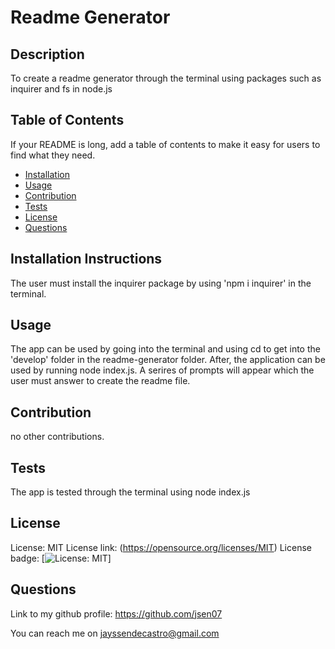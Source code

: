 # Readme Generator

## Description 
To create a readme generator through the terminal using packages such as inquirer and fs in node.js

## Table of Contents

If your README is long, add a table of contents to make it easy for users to find what they need.

- [Installation](#installation)
- [Usage](#usage)
- [Contribution](#contribution)
- [Tests](#tests)
- [License](#license)
- [Questions](#questions)

## Installation Instructions
The user must install the inquirer package by using 'npm i inquirer' in the terminal.

## Usage
The app can be used by going into the terminal and using cd to get into the 'develop' folder in the readme-generator folder. After, the application can be used by running  node index.js. A serires of prompts will appear which the user must answer to create the readme file.

## Contribution
no other contributions.

## Tests
The app is tested through the terminal using node index.js
## License

License: MIT
License link: (https://opensource.org/licenses/MIT)
License badge: [![License: MIT](https://img.shields.io/badge/License-MIT-yellow.svg)]

## Questions

Link to my github profile: https://github.com/jsen07

You can reach me on jayssendecastro@gmail.com
